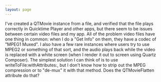 ```yaml
---
layout: page
---
```


I've created a QTMovie instance from a file, and verified that the file plays correctly in Quicktime Player and other apps, but there seem to be issues between certain video files and my app. All of the problem video files have one thing in common: when I do a "Get Info" on them, they have a codec of "MPEG1 Muxed". I also have a few rare instances where users try to use MPEG2 or something of that sort, and the audio plays back while the video is replaced with a white screen (when I render it out to screen using Quartz Composer). The simplest solution I can think of is to use writeToFile:withAttributes:, but I don't know how to strip out the MPEG compression or to "de-mux" it with that method. Does the QTMovieFlatten attribute do that?

